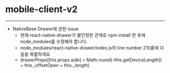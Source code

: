 # mobile-client-v2
---
* NativeBase Drawer에 관한 issue
  * 현재 react-native-drawer가 불안정한 관계로 npm install 한 후에 node_modules를 수정해야 합니다.
  * node_modules/react-native-drawer/index.js의 line number 210줄에 다음을 복붙하세요
  * drawerProps[this.props.side] = Math.round(-this.getDeviceLength() + this._offsetOpen + this._length)
  
